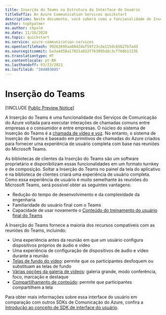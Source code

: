 ```yaml
---
title: Inserção do Teams na Estrutura da Interface do Usuário
titleSuffix: An Azure Communication Services quickstart
description: Neste documento, você saberá como a funcionalidade de Inserção do Teams na Estrutura da Interface do Usuário dos Serviços de Comunicação do Azure pode ser usada para criar experiências de chamadas de turnkey.
author: tophpalmer
ms.author: chpalm
ms.date: 11/16/2020
ms.topic: quickstart
ms.service: azure-communication-services
ms.openlocfilehash: 99263695aa0842daf59f23cda115dcb5b27b7add
ms.sourcegitcommit: ba3a4d58a17021a922f763095ddc3cf768b11336
ms.translationtype: HT
ms.contentlocale: pt-BR
ms.lasthandoff: 03/23/2021
ms.locfileid: "104803885"
---
```

# <a name="teams-embed"></a>Inserção do Teams

[!INCLUDE [Public Preview Notice](../../includes/private-preview-include.md)]


A Inserção do Teams é uma funcionalidade dos Serviços de Comunicação do Azure voltada para executar interações de chamadas comuns entre empresas e o consumidor e entre empresas. O núcleo do sistema de Inserção do Teams é a [chamada de vídeo e voz](../voice-video-calling/calling-sdk-features.md). No entanto, o sistema de Inserção do Teams é baseado em primitivos de chamadas do Azure criados para fornecer uma experiência de usuário completa com base nas reuniões do Microsoft Teams.

As bibliotecas de clientes da Inserção do Teams são um software proprietário e disponibilizam essas funcionalidades em um formato turnkey e de composição. Soltar a Inserção do Teams no painel da tela do aplicativo e na biblioteca de clientes criará uma experiência de usuário completa. Como essa experiência de usuário é muito semelhante às reuniões do Microsoft Teams, será possível obter as seguintes vantagens:

- Redução do tempo de desenvolvimento e da complexidade da engenharia
- Familiaridade do usuário final com o Teams
- Capacidade de usar novamente o [Conteúdo do treinamento do usuário final do Teams](https://support.microsoft.com/office/meetings-in-teams-e0b0ae21-53ee-4462-a50d-ca9b9e217b67)

A Inserção do Teams fornece a maioria dos recursos compatíveis com as reuniões do Teams, incluindo:

- Uma experiência antes da reunião em que um usuário configura dispositivos próprios de áudio e vídeo
- Uma experiência de configuração de dispositivos de áudio e vídeo durante a reunião
- [Telas de fundo do vídeo](https://support.microsoft.com/office/change-your-background-for-a-teams-meeting-f77a2381-443a-499d-825e-509a140f4780): permite que os participantes desfoquem ou substituam as telas de fundo
- [Várias opções da galeria de vídeos](https://support.microsoft.com/office/using-video-in-microsoft-teams-3647fc29-7b92-4c26-8c2d-8a596904cdae): galeria grande, modo conferência, foco, marcação e destaque
- [Compartilhamento de conteúdo](https://support.microsoft.comoffice/share-content-in-a-meeting-in-teams-fcc2bf59-aecd-4481-8f99-ce55dd836ce8#ID0EABAAA=Mobile): permite que participantes compartilhem a tela

Para obter mais informações sobre essa interface do usuário em comparação com outros SDKs de Comunicação do Azure, confira a [Introdução ao conceito de SDK de interface do usuário](ui-sdk-overview.md). 
